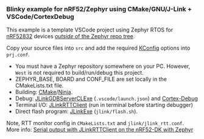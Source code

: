 ### Blinky example for nRF52/Zephyr using CMake/GNU/J-Link + VSCode/CortexDebug

This example is a template VSCode project using Zephyr RTOS for [nRF52832](https://www.nordicsemi.com/Software-and-Tools/Development-Kits/nRF52-DK) devices [*outside* of the Zephyr repo tree](https://docs.zephyrproject.org/1.13.0/application/application.html). 

Copy your source files into `src` and add the required [KConfig](https://docs.zephyrproject.org/latest/reference/kconfig/index.html) options into `prj.conf`.

- You must have a Zephyr repository somewhere on your PC. However, `West` is not required to build/run/debug this project.
- ZEPHYR_BASE, BOARD and CONF_FILE are set locally in the CMakeLists.txt file.
- Building: [CMake](https://code.visualstudio.com/docs/cpp/cmake-linux)/[Ninja](https://ninja-build.org/).
- Debug: [JLinkGDBServerCLExe](https://www.segger.com/products/debug-probes/j-link/tools/j-link-gdb-server/about-j-link-gdb-server/) (`.vscode/launch.json`) and [Cortex-Debug](https://marketplace.visualstudio.com/items?itemName=marus25.cortex-debug)
- Terminal I/O: [JLinkRTTClient](https://www.segger.com/products/debug-probes/j-link/technology/about-real-time-transfer/) (run in terminal before starting debugger)
- Direct flash program: [JLinkExe](https://www.segger.com/products/debug-probes/j-link/tools/j-link-commander/) (`jlink/flash.sh`).

Note, RTT monitor config in `CMakeLists.txt` and `jlink/jlink_rtt.conf`. More info: [Serial output with JLinkRTTClient on the nRF52-DK with Zephyr](https://bitshiftjo.cluster026.hosting.ovh.net/2020/10/03/serial-output-with-jlinkrttclient-on-the-nrf52-dk-with-zephyr/)

